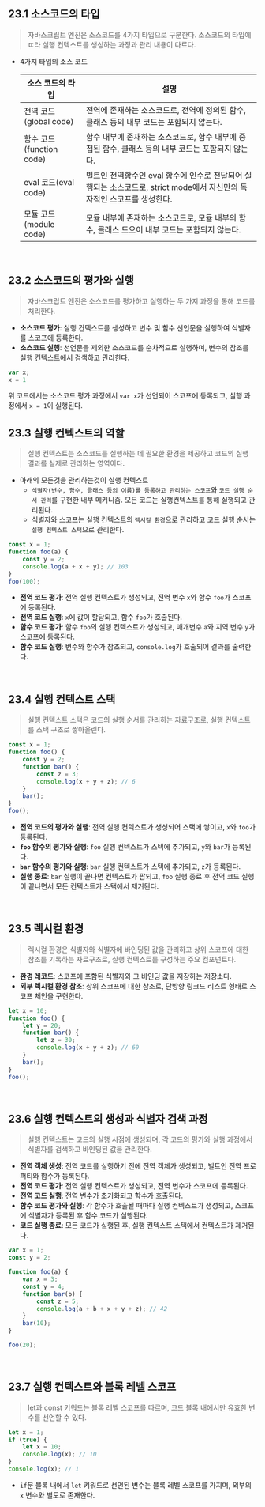 ## 23.1  소스코드의 타입

> 자바스크립트 엔진은 소스코드를 4가지 타입으로 구분한다. 소스코드의 타입에 ㄸ라 실행 컨텍스트를 생성하는 과정과 관리 내용이 다르다.
> 
- 4가지 타입의 소스 코드
    
    
    | 소스 코드의 타입 | 설명 |
    | --- | --- |
    | 전역 코드(global code) | 전역에 존재하는 소스코드로, 전역에 정의된 함수, 클래스 등의 내부 코드는 포함되지 않는다.  |
    | 함수 코드(function code) | 함수 내부에 존재하는 소스코드로, 함수 내부에 중첩된 함수, 클래스 등의 내부 코드는 포함되지 않는다.  |
    | eval 코드(eval code) | 빌트인 전역함수인 eval 함수에 인수로 전달되어 실행되는 소스코드로, strict mode에서 자신만의 독자적인 스코프를 생성한다. |
    | 모듈 코드(module code) | 모듈 내부에 존재하는 소스코드로, 모듈 내부의 함수, 클래스 드으이 내부 코드는 포함되지 않는다.  |

<br>

## 23.2 소스코드의 평가와 실행

> 자바스크립트 엔진은 소스코드를 평가하고 실행하는 두 가지 과정을 통해 코드를 처리한다.
> 
- **소스코드 평가**: 실행 컨텍스트를 생성하고 변수 및 함수 선언문을 실행하여 식별자를 스코프에 등록한다.
- **소스코드 실행**: 선언문을 제외한 소스코드를 순차적으로 실행하며, 변수의 참조를 실행 컨텍스트에서 검색하고 관리한다.

```jsx
var x;
x = 1
```

위 코드에서는 소스코드 평가 과정에서 `var x`가 선언되어 스코프에 등록되고, 실행 과정에서 `x = 1`이 실행된다.
<br>

## 23.3 실행 컨텍스트의 역할

> 실행 컨텍스트는 소스코드를 실행하는 데 필요한 환경을 제공하고 코드의 실행 결과를 실제로 관리하는 영역이다.
> 
- 아래의 모든것을 관리하는것이 실행 컨텍스트
    - `식별자(변수, 함수, 클래스 등의 이름)를 등록하고 관리하는 스코프`와 `코드 실행 순서 관리`를 구현한 내부 메커니즘. 모든 코드는 실행컨텍스트를 통해 실행되고 관리된다.
    - 식별자와 스코프는 실행 컨텍스트의 `렉시컬 환경`으로 관리하고 코드 실행 순서는 `실행 컨텍스트 스택`으로 관리한다.

```jsx
const x = 1;
function foo(a) {
    const y = 2;
    console.log(a + x + y); // 103
}
foo(100);
```

- **전역 코드 평가**: 전역 실행 컨텍스트가 생성되고, 전역 변수 `x`와 함수 `foo`가 스코프에 등록된다.
- **전역 코드 실행**: `x`에 값이 할당되고, 함수 `foo`가 호출된다.
- **함수 코드 평가**: 함수 `foo`의 실행 컨텍스트가 생성되고, 매개변수 `a`와 지역 변수 `y`가 스코프에 등록된다.
- **함수 코드 실행**: 변수와 함수가 참조되고, `console.log`가 호출되어 결과를 출력한다.
<br>

## 23.4 실행 컨텍스트 스택

> 실행 컨텍스트 스택은 코드의 실행 순서를 관리하는 자료구조로, 실행 컨텍스트를 스택 구조로 쌓아올린다.
> 

```jsx
const x = 1;
function foo() {
    const y = 2;
    function bar() {
        const z = 3;
        console.log(x + y + z); // 6
    }
    bar();
}
foo();
```

- **전역 코드의 평가와 실행**: 전역 실행 컨텍스트가 생성되어 스택에 쌓이고, `x`와 `foo`가 등록된다.
- **`foo` 함수의 평가와 실행**: `foo` 실행 컨텍스트가 스택에 추가되고, `y`와 `bar`가 등록된다.
- **`bar` 함수의 평가와 실행**: `bar` 실행 컨텍스트가 스택에 추가되고, `z`가 등록된다.
- **실행 종료**: `bar` 실행이 끝나면 컨텍스트가 팝되고, `foo` 실행 종료 후 전역 코드 실행이 끝나면서 모든 컨텍스트가 스택에서 제거된다.
<br>

## 23.5 렉시컬 환경

> 렉시컬 환경은 식별자와 식별자에 바인딩된 값을 관리하고 상위 스코프에 대한 참조를 기록하는 자료구조로, 실행 컨텍스트를 구성하는 주요 컴포넌트다.
> 
- **환경 레코드**: 스코프에 포함된 식별자와 그 바인딩 값을 저장하는 저장소다.
- **외부 렉시컬 환경 참조**: 상위 스코프에 대한 참조로, 단방향 링크드 리스트 형태로 스코프 체인을 구현한다.

```jsx
let x = 10;
function foo() {
    let y = 20;
    function bar() {
        let z = 30;
        console.log(x + y + z); // 60
    }
    bar();
}
foo();
```
<br>

## 23.6 실행 컨텍스트의 생성과 식별자 검색 과정

> 실행 컨텍스트는 코드의 실행 시점에 생성되며, 각 코드의 평가와 실행 과정에서 식별자를 검색하고 바인딩된 값을 관리한다.
> 
- **전역 객체 생성**: 전역 코드를 실행하기 전에 전역 객체가 생성되고, 빌트인 전역 프로퍼티와 함수가 등록된다.
- **전역 코드 평가**: 전역 실행 컨텍스트가 생성되고, 전역 변수가 스코프에 등록된다.
- **전역 코드 실행**: 전역 변수가 초기화되고 함수가 호출된다.
- **함수 코드 평가와 실행**: 각 함수가 호출될 때마다 실행 컨텍스트가 생성되고, 스코프에 식별자가 등록된 후 함수 코드가 실행된다.
- **코드 실행 종료**: 모든 코드가 실행된 후, 실행 컨텍스트 스택에서 컨텍스트가 제거된다.

```jsx
var x = 1;
const y = 2;

function foo(a) {
    var x = 3;
    const y = 4;
    function bar(b) {
        const z = 5;
        console.log(a + b + x + y + z); // 42
    }
    bar(10);
}

foo(20);
```
<br>

## 23.7 실행 컨텍스트와 블록 레벨 스코프

> let과 const 키워드는 블록 레벨 스코프를 따르며, 코드 블록 내에서만 유효한 변수를 선언할 수 있다.
> 

```jsx
let x = 1;
if (true) {
    let x = 10;
    console.log(x); // 10
}
console.log(x); // 1
```

- `if`문 블록 내에서 `let` 키워드로 선언된 변수는 블록 레벨 스코프를 가지며, 외부의 `x` 변수와 별도로 존재한다.

